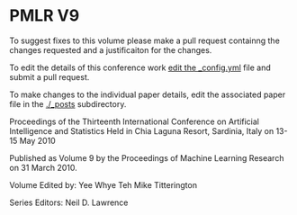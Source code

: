 # PMLR V9

To suggest fixes to this volume please make a pull request containng the changes requested and a justificaiton for the changes.

To edit the details of this conference work [edit the _config.yml](./_config.yml) file and submit a pull request.

To make changes to the individual paper details, edit the associated paper file in the [./_posts](./_posts) subdirectory.

Proceedings of the Thirteenth International Conference on Artificial Intelligence and Statistics
  Held in Chia Laguna Resort, Sardinia, Italy on 13-15 May 2010

Published as Volume 9 by the Proceedings of Machine Learning Research on 31 March 2010.

Volume Edited by:
  Yee Whye Teh
  Mike Titterington

Series Editors:
  Neil D. Lawrence
